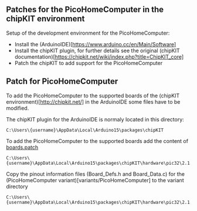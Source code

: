 ## Patches for the PicoHomeComputer in the chipKIT environment

Setup of the development environment for the PicoHomeComputer:

  - Install the (ArduinoIDE)[https://www.arduino.cc/en/Main/Software]
  - Install the chipKIT plugin, for further details see the original (chipKIT documentation)[https://chipkit.net/wiki/index.php?title=ChipKIT_core]
  - Patch the chipKIT to add support for the PicoHomeComputer

Patch for PicoHomeComputer
--------------------------  
  
To add the PicoHomeComputer to the supported boards of the (chipKIT environment)[http://chipkit.net/] in the ArduinoIDE
some files have to be modified.

The chipKIT plugin for the ArduinoIDE is normaly located in this directory:

    C:\Users\{username}\AppData\Local\Arduino15\packages\chipKIT
    
To add the PicoHomeComputer to the supported boards add the content of [boards.patch](boards.txt.patch)

    C:\Users\{username}\AppData\Local\Arduino15\packages\chipKIT\hardware\pic32\2.1.0\bards.txt
    
Copy the pinout information files (Board_Defs.h and Board_Data.c) for the (PicoHomeComputer variant)[variants/PicoHomeComputer] to the variant directory

    C:\Users\{username}\AppData\Local\Arduino15\packages\chipKIT\hardware\pic32\2.1.0\variants\PicoHomeComputer
